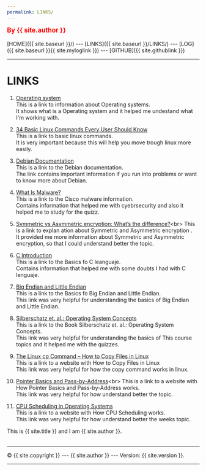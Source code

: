 ```yaml
---
permalink: LINKS/
---
```

<span style="color:red; font-weight:bold; font-size:larger;">By {{ site.author }}</span>
<br><br>
[HOME]({{ site.baseurl }}/) ---
[LINKS]({{ site.baseurl }}/LINKS/) ---
[LOG]({{ site.baseurl }}{{ site.myloglink }}) ---
[GITHUB]({{ site.githublink }})
<br>
<hr>

# LINKS


1. [Operating system](https://en.wikipedia.org/wiki/Operating_system)<br>
This is a link to information about Operating systems. <br>
It shows what is a Operating system and it helped me undestand what I'm working with.

2. [34 Basic Linux Commands Every User Should Know](https://www.hostinger.com/tutorials/linux-commands)<br>
This is a link to basic linux commands. <br>
It is very important because this will help you move trough linux more easily.

3. [Debian Documentation](https://www.debian.org/doc/index.en.html)<br>
This is a link to the Debian documentation. <br>
The link contains important information if you run into problems or want to know more about Debian.

4. [What Is Malware?](https://www.cisco.com/c/en/us/products/security/advanced-malware-protection/what-is-malware.html#~7-types-of-malware)<br>
This is a link to the Cisco malware information. <br>
Contains information that helped me with cyebrsecurity and also it helped me to study for the quizz.

5. [Symmetric vs Asymmetric encryption: What’s the difference?](https://blog.mailfence.com/symmetric-vs-asymmetric-encryption/#:~:text=Symmetric%20encryption%20uses%20a%20private,her%20private%20key%20to%20decrypt.)<br>
This is a link to explan ation about Symmetric and Asymmetric encryption . <br>
It provided me more information about Symmetric and Asymmetric encryption, so that I could understand better the topic.

6. [C Introduction](https://www.w3schools.com/c/c_intro.php)<br>
This is a link to the Basics fo C leanguaje. <br>
Contains information that helped me with some doubts I had with C lenguaje.

7. [Big Endian and Little Endian](https://chortle.ccsu.edu/assemblytutorial/Chapter-15/ass15_3.html)<br>
This is a link to the Basics fo Big Endian and Little Endian. <br>
This link was very helpful for understanding the basics of Big Endian and Little Endian.

8. [Silberschatz et. al.: Operating System Concepts](https://www.os-book.com/OS10/slide-dir/)<br>
This is a link to the Book Silberschatz et. al.: Operating System Concepts. <br>
This link was very helpful for understanding the basics of This course topics and it helped me with the quizzes.

9. [The Linux cp Command – How to Copy Files in Linux](https://www.freecodecamp.org/news/the-linux-cp-command-how-to-copy-files-in-linux/)<br>
This is a link to a website with How to Copy Files in Linux <br>
This link was very helpful for how the copy command works in linux.

10. [Pointer Basics and Pass-by-Address](https://www.cs.fsu.edu/~myers/cgs4406/notes/pointers.html#:~:text=A%20pointer%20is%20a%20variable,essential%20for%20dynamic%20memory%20allocation.)<br>
This is a link to a website with How Pointer Basics and Pass-by-Address works. <br>
This link was very helpful for how understand better the topic.

11. [CPU Scheduling in Operating Systems](https://www.geeksforgeeks.org/cpu-scheduling-in-operating-systems/)<br>
This is a link to a website with How CPU Scheduling works. <br>
This link was very helpful for how understand better the weeks topic.

This is {{ site.title }} and I am {{ site.author }}.
<br>
<br>
<hr>
&copy; {{ site.copyright }} --- {{ site.author }} --- Version: {{ site.version }}.
<hr>
<br>
